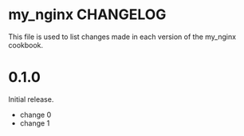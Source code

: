 # my_nginx CHANGELOG

This file is used to list changes made in each version of the my_nginx cookbook.

# 0.1.0

Initial release.

- change 0
- change 1

